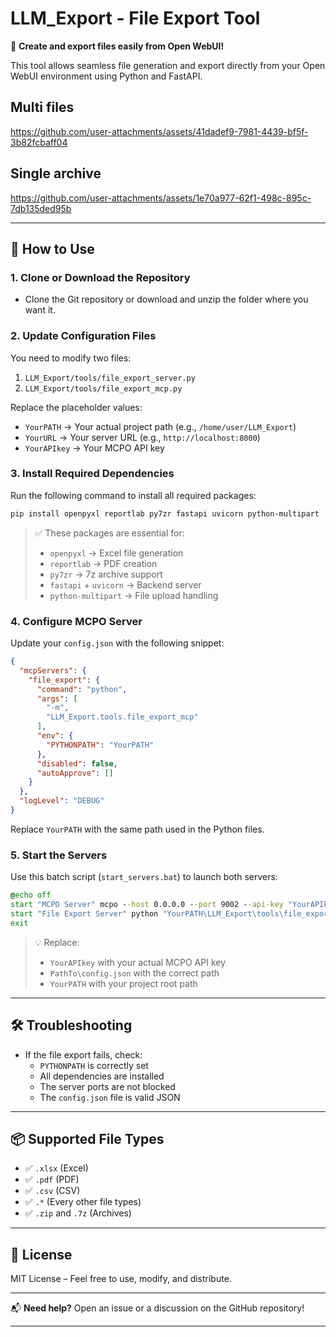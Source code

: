 # LLM_Export - File Export Tool

🚀 **Create and export files easily from Open WebUI!**

This tool allows seamless file generation and export directly from your Open WebUI environment using Python and FastAPI.

## Multi files

https://github.com/user-attachments/assets/41dadef9-7981-4439-bf5f-3b82fcbaff04


## Single archive

https://github.com/user-attachments/assets/1e70a977-62f1-498c-895c-7db135ded95b



---

## 📌 How to Use

### 1. Clone or Download the Repository

- Clone the Git repository or download and unzip the folder where you want it.

### 2. Update Configuration Files

You need to modify two files:

1. `LLM_Export/tools/file_export_server.py`
2. `LLM_Export/tools/file_export_mcp.py`

Replace the placeholder values:

- `YourPATH` → Your actual project path (e.g., `/home/user/LLM_Export`)
- `YourURL` → Your server URL (e.g., `http://localhost:8000`)
- `YourAPIkey` → Your MCPO API key

### 3. Install Required Dependencies

Run the following command to install all required packages:

```bash
pip install openpyxl reportlab py7zr fastapi uvicorn python-multipart
```

> ✅ These packages are essential for:
> - `openpyxl` → Excel file generation
> - `reportlab` → PDF creation
> - `py7zr` → 7z archive support
> - `fastapi` + `uvicorn` → Backend server
> - `python-multipart` → File upload handling

### 4. Configure MCPO Server

Update your `config.json` with the following snippet:

```json
{
  "mcpServers": {
    "file_export": {
      "command": "python",
      "args": [
        "-m",
        "LLM_Export.tools.file_export_mcp"
      ],
      "env": {
        "PYTHONPATH": "YourPATH"
      },
      "disabled": false,
      "autoApprove": []
    }
  },
  "logLevel": "DEBUG"
}
```

Replace `YourPATH` with the same path used in the Python files.

### 5. Start the Servers

Use this batch script (`start_servers.bat`) to launch both servers:

```bat
@echo off
start "MCPO Server" mcpo --host 0.0.0.0 --port 9002 --api-key "YourAPIkey" --config "PathTo\config.json"
start "File Export Server" python "YourPATH\LLM_Export\tools\file_export_server.py" --> Add this line to your MCPO start script
exit
```

> 💡 Replace:
> - `YourAPIkey` with your actual MCPO API key
> - `PathTo\config.json` with the correct path
> - `YourPATH` with your project root path

---

## 🛠️ Troubleshooting

- If the file export fails, check:
  - `PYTHONPATH` is correctly set
  - All dependencies are installed
  - The server ports are not blocked
  - The `config.json` file is valid JSON

---

## 📦 Supported File Types

- ✅ `.xlsx` (Excel)
- ✅ `.pdf` (PDF)
- ✅ `.csv` (CSV)
- ✅ `.*` (Every other file types)
- ✅ `.zip` and `.7z` (Archives)

---

## 📎 License

MIT License – Feel free to use, modify, and distribute.

---

📬 **Need help?** Open an issue or a discussion on the GitHub repository! 

---

